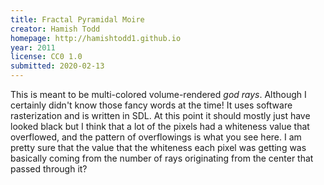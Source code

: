 ```yaml
---
title: Fractal Pyramidal Moire
creator: Hamish Todd
homepage: http://hamishtodd1.github.io
year: 2011
license: CC0 1.0
submitted: 2020-02-13
---
```


This is meant to be multi-colored volume-rendered *god rays*. Although I certainly didn't know those fancy words at the time! It uses software rasterization and is written in SDL. At this point it should mostly just have looked black but I think that a lot of the pixels had a whiteness value that overflowed, and the pattern of overflowings is what you see here. I am pretty sure that the value that the whiteness each pixel was getting was basically coming from the number of rays originating from the center that passed through it?
